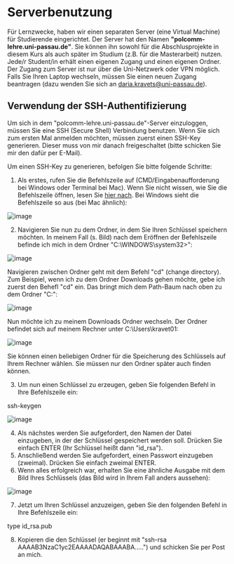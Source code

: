 # Serverbenutzung 

Für Lernzwecke, haben wir einen separaten Server (eine Virtual Machine) für Studierende eingerichtet. Der Server hat den Namen **"polcomm-lehre.uni-passau.de"**. Sie können ihn sowohl für die Abschlusprojekte in diesem Kurs als auch später im Studium (z.B. für die Masterarbeit) nutzen. Jede/r Student/in erhält einen eigenen Zugang und einen eigenen Ordner. Der Zugang zum Server ist nur über die Uni-Netzwerk oder VPN möglich. Falls Sie Ihren Laptop wechseln, müssen Sie einen neuen Zugang beantragen (dazu wenden Sie sich an daria.kravets@uni-passau.de).  

## Verwendung der SSH-Authentifizierung

Um sich in dem "polcomm-lehre.uni-passau.de"-Server einzuloggen, müssen Sie eine SSH (Secure Shell) Verbindung benutzen. Wenn Sie sich zum ersten Mal anmelden möchten, müssen zuerst einen SSH-Key generieren. Dieser muss von mir danach freigeschaltet (bitte schicken Sie mir den dafür per E-Mail). 

Um einen SSH-Key zu generieren, befolgen Sie bitte folgende Schritte: 

1. Als erstes, rufen Sie die Befehlszeile auf (CMD/Eingabenaufforderung bei Windows oder Terminal bei Mac). Wenn Sie nicht wissen, wie Sie die Befehlszeile öffnen, lesen Sie [hier nach](https://www.lifewire.com/how-to-open-command-prompt-2618089). Bei Windows sieht die Befehlszeile so aus (bei Mac ähnlich): 

![image](https://user-images.githubusercontent.com/17723168/212761805-b3ee91d7-a07a-4cb2-bbbc-c7e7b677bcd1.png)


2. Navigieren Sie nun zu dem Ordner, in dem Sie Ihren Schlüssel speichern möchten. In meinem Fall (s. Bild) nach dem Eröffnen der Befehlszeile befinde ich mich in dem Ordner "C:\WINDOWS\system32>": 

![image](https://user-images.githubusercontent.com/17723168/212762327-f4df1f26-6568-49e2-ac60-a015a2bc08f7.png)

 Navigieren zwischen Ordner geht mit dem Befehl "cd" (change directory). Zum Beispiel, wenn ich zu dem Ordner Downloads gehen möchte, gebe ich zuerst den Behefl "cd\"
 ein. Das bringt mich dem Path-Baum nach oben zu dem Ordner "C:\": 
 
 ![image](https://user-images.githubusercontent.com/17723168/212763157-b1137dcf-13f6-4cc4-ada2-02d4887d1cba.png)

Nun möchte ich zu meinem Downloads Ordner wechseln. Der Ordner befindet sich auf meinem Rechner unter C:\Users\kravet01\: 

![image](https://user-images.githubusercontent.com/17723168/212763445-d68fae4b-4e33-43ae-9f68-bdab049d88fe.png)

Sie können einen beliebigen Ordner für die Speicherung des Schlüssels auf Ihrem Rechner wählen. Sie müssen nur den Ordner später auch finden können. 

3. Um nun einen Schlüssel zu erzeugen, geben Sie folgenden Befehl in Ihre Befehlszeile ein:

ssh-keygen

![image](https://user-images.githubusercontent.com/17723168/212763774-aa3fad06-dc48-4414-a1aa-3d879dac975f.png)


4. Als nächstes werden Sie aufgefordert, den Namen der Datei einzugeben, in der der Schlüssel gespeichert werden soll. Drücken Sie einfach ENTER (Ihr Schlüssel heißt dann "id_rsa").
5. Anschließend werden Sie aufgefordert, einen Passwort einzugeben (zweimal). Drücken Sie einfach zweimal ENTER.
6. Wenn alles erfolgreich war, erhalten Sie eine ähnliche Ausgabe mit dem Bild Ihres Schlüssels (das Bild wird in Ihrem Fall anders aussehen): 

![image](https://user-images.githubusercontent.com/17723168/212764621-c8859a47-0e31-435d-abfc-88af3e01b41d.png)

7. Jetzt um Ihren Schlüssel anzuzeigen, geben Sie den folgenden Befehl in Ihre Befehlszeile ein: 

type id_rsa.pub

8. Kopieren die den Schlüssel (er beginnt mit "ssh-rsa AAAAB3NzaC1yc2EAAAADAQABAAABA.....") und schicken Sie per Post an mich. 




